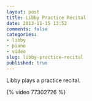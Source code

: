 ```yaml
---
layout: post
title: Libby Practice Recital
date: 2013-11-15 13:52
comments: false
categories:
- libby
- piano
- video
slug: libby-practice-recital
published: true
---
```

Libby plays a practice recital.

{% video 77302726 %}
